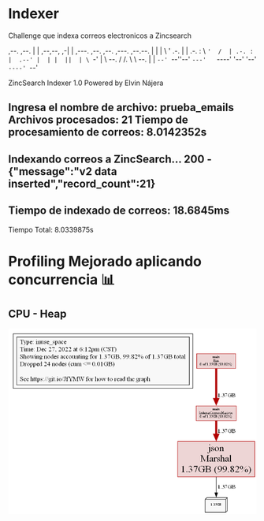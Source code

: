 # Indexer
Challenge que indexa correos electronicos a Zincsearch

,--.             ,--.
|  | ,--,--,   ,-|  |  ,---.  ,--.  ,--.  ,---.  ,--.--. 
|  | |      \ ' .-. | | .-. :  \  `'  /  | .-. : |  .--'
|  | |  ||  | \ `-' | \   --.  /  /.  \  \   --. |  |
`--' `--''--'  `---'   `----' '--'  '--'  `----' `--'

ZincSearch Indexer 1.0
Powered by Elvin Nájera

Ingresa el nombre de archivo: prueba_emails
Archivos procesados: 21
Tiempo de procesamiento de correos: 8.0142352s
------------------------------------------------
Indexando correos a ZincSearch...
200 - {"message":"v2 data inserted","record_count":21}
------------------------------------------------
Tiempo de indexado de correos: 18.6845ms
------------------------------------------------
Tiempo Total: 8.0339875s


# Profiling Mejorado aplicando concurrencia 📊
## CPU - Heap 

![HEAP](internal/profiling/profile_mejorado.png)
